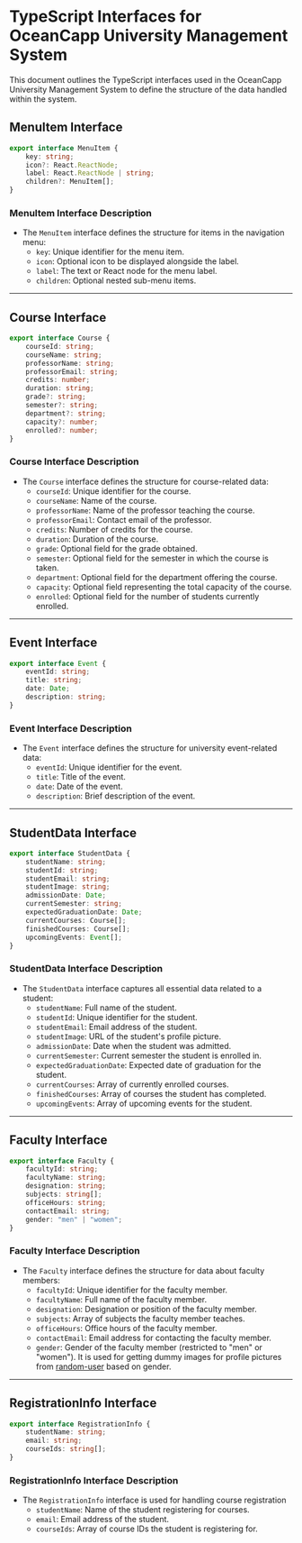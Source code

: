 # TypeScript Interfaces for OceanCapp University Management System

This document outlines the TypeScript interfaces used in the OceanCapp University Management System to define the structure of the data handled within the system.

## MenuItem Interface

```typescript
export interface MenuItem {
    key: string;
    icon?: React.ReactNode;
    label: React.ReactNode | string;
    children?: MenuItem[];
}
```

### MenuItem Interface Description

- The `MenuItem` interface defines the structure for items in the navigation menu:
  - `key`: Unique identifier for the menu item.
  - `icon`: Optional icon to be displayed alongside the label.
  - `label`: The text or React node for the menu label.
  - `children`: Optional nested sub-menu items.

---

## Course Interface

```typescript
export interface Course {
    courseId: string;
    courseName: string;
    professorName: string;
    professorEmail: string;
    credits: number;
    duration: string;
    grade?: string;
    semester?: string;
    department?: string;
    capacity?: number;
    enrolled?: number;
}
```

### Course Interface Description

- The `Course` interface defines the structure for course-related data:
  - `courseId`: Unique identifier for the course.
  - `courseName`: Name of the course.
  - `professorName`: Name of the professor teaching the course.
  - `professorEmail`: Contact email of the professor.
  - `credits`: Number of credits for the course.
  - `duration`: Duration of the course.
  - `grade`: Optional field for the grade obtained.
  - `semester`: Optional field for the semester in which the course is taken.
  - `department`: Optional field for the department offering the course.
  - `capacity`: Optional field representing the total capacity of the course.
  - `enrolled`: Optional field for the number of students currently enrolled.

---

## Event Interface

```typescript
export interface Event {
    eventId: string;
    title: string;
    date: Date;
    description: string;
}
```

### Event Interface Description

- The `Event` interface defines the structure for university event-related data:
  - `eventId`: Unique identifier for the event.
  - `title`: Title of the event.
  - `date`: Date of the event.
  - `description`: Brief description of the event.

---

## StudentData Interface

```typescript
export interface StudentData {
    studentName: string;
    studentId: string;
    studentEmail: string;
    studentImage: string;
    admissionDate: Date;
    currentSemester: string;
    expectedGraduationDate: Date;
    currentCourses: Course[];
    finishedCourses: Course[];
    upcomingEvents: Event[];
}
```

### StudentData Interface Description

- The `StudentData` interface captures all essential data related to a student:
  - `studentName`: Full name of the student.
  - `studentId`: Unique identifier for the student.
  - `studentEmail`: Email address of the student.
  - `studentImage`: URL of the student's profile picture.
  - `admissionDate`: Date when the student was admitted.
  - `currentSemester`: Current semester the student is enrolled in.
  - `expectedGraduationDate`: Expected date of graduation for the student.
  - `currentCourses`: Array of currently enrolled courses.
  - `finishedCourses`: Array of courses the student has completed.
  - `upcomingEvents`: Array of upcoming events for the student.

---

## Faculty Interface

```typescript
export interface Faculty {
    facultyId: string;
    facultyName: string;
    designation: string;
    subjects: string[];
    officeHours: string;
    contactEmail: string;
    gender: "men" | "women";
}
```

### Faculty Interface Description

- The `Faculty` interface defines the structure for data about faculty members:
  - `facultyId`: Unique identifier for the faculty member.
  - `facultyName`: Full name of the faculty member.
  - `designation`: Designation or position of the faculty member.
  - `subjects`: Array of subjects the faculty member teaches.
  - `officeHours`: Office hours of the faculty member.
  - `contactEmail`: Email address for contacting the faculty member.
  - `gender`: Gender of the faculty member (restricted to "men" or "women"). It is used for getting dummy images for profile pictures from [random-user](https://randomuser.me/) based on gender.

---

## RegistrationInfo Interface

```typescript
export interface RegistrationInfo {
    studentName: string;
    email: string;
    courseIds: string[];
}
```

### RegistrationInfo Interface Description

- The `RegistrationInfo` interface is used for handling course registration
  - `studentName`: Name of the student registering for courses.
  - `email`: Email address of the student.
  - `courseIds`: Array of course IDs the student is registering for.
